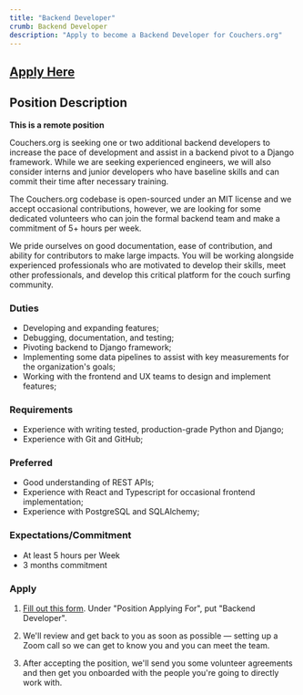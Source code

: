 ```yaml
---
title: "Backend Developer"
crumb: Backend Developer
description: "Apply to become a Backend Developer for Couchers.org"
---
```


## [Apply Here](/volunteer/form)

## Position Description

**This is a remote position**

Couchers.org is seeking one or two additional backend developers to increase the pace of development and assist in a backend pivot to a Django framework. While we are seeking experienced engineers, we will also consider interns and junior developers who have baseline skills and can commit their time after necessary training.

The Couchers.org codebase is open-sourced under an MIT license and we accept occasional contributions, however, we are looking for some dedicated volunteers who can join the formal backend team and make a commitment of 5+ hours per week.

We pride ourselves on good documentation, ease of contribution, and ability for contributors to make large impacts. You will be working alongside experienced professionals who are motivated to develop their skills, meet other professionals, and develop this critical platform for the couch surfing community.

### Duties 

- Developing and expanding features;
- Debugging, documentation, and testing;
- Pivoting backend to Django framework;
- Implementing some data pipelines to assist with key measurements for the organization's goals;
- Working with the frontend and UX teams to design and implement features;

### Requirements

- Experience with writing tested, production-grade Python and Django;
- Experience with Git and GitHub;

### Preferred

- Good understanding of REST APIs;
- Experience with React and Typescript for occasional frontend implementation;
- Experience with PostgreSQL and SQLAlchemy; 


### Expectations/Commitment

- At least 5 hours per Week
- 3 months commitment

### Apply

1. [Fill out this form](/volunteer/form). Under "Position Applying For", put "Backend Developer".

2. We'll review and get back to you as soon as possible — setting up a Zoom call so we can get to know you and you can meet the team.

3. After accepting the position, we'll send you some volunteer agreements and then get you onboarded with the people you're going to directly work with.
